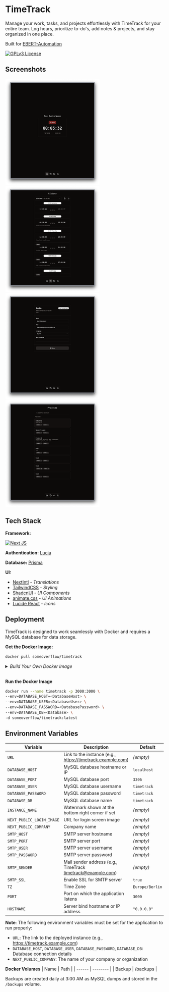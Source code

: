 # TimeTrack

Manage your work, tasks, and projects effortlessly with TimeTrack for your
entire team. Log hours, prioritize to-do's, add notes & projects, and stay
organized in one place.

Built for [EBERT-Automation](https://ebert-automation.de/)

[![GPLv3 License](https://img.shields.io/badge/License-GPL%20v3-yellow.svg)](https://opensource.org/licenses/)

## Screenshots

<div>
  <img src="https://github.com/someoverflow/timetrack/blob/e5e8f48be97b05f35e1cb0b4a276b38b82ec6204/screenshots/Home.png" width="300">
  <img src="https://github.com/someoverflow/timetrack/blob/e5e8f48be97b05f35e1cb0b4a276b38b82ec6204/screenshots/History.png" width="300">
  <img src="https://github.com/someoverflow/timetrack/blob/e5e8f48be97b05f35e1cb0b4a276b38b82ec6204/screenshots/Profile.png" width="300">
  <img src="https://github.com/someoverflow/timetrack/blob/e5e8f48be97b05f35e1cb0b4a276b38b82ec6204/screenshots/Projects.png" width="300">
</div>

## Tech Stack

**Framework:**

[![Next JS](https://img.shields.io/badge/Next-black?style=for-the-badge&logo=next.js&logoColor=white)](https://nextjs.org/)

**Authentication:** [Lucia](https://lucia-auth.com/)

**Database:** [Prisma](https://www.prisma.io/)

**UI:**

- [NextIntl](https://next-intl-docs.vercel.app/) - _Translations_
- [TailwindCSS](https://tailwindcss.com/) - _Styling_
- [ShadcnUI](https://ui.shadcn.com/) - _UI Components_
- [animate.css](https://animate.style/) - _UI Animations_
- [Lucide React](https://lucide.dev/guide/packages/lucide-react) - _Icons_

## Deployment

TimeTrack is designed to work seamlessly with Docker and requires a MySQL database for data storage.

**Get the Docker Image:**

```bash
docker pull someoverflow/timetrack
```

<details>
<summary><i>Build Your Own Docker Image</i></summary>
<br>
<pre>
docker buildx create --name somebuilder
docker buildx use somebuilder
docker buildx inspect --bootstrap
docker buildx build --platform linux/amd64,linux/arm64 -t someoverflow/timetrack:dev .
</pre>
</details>
<br>

**Run the Docker Image**

```bash
docker run --name timetrack -p 3000:3000 \
--env=DATABASE_HOST=<DatabaseHost> \
--env=DATABASE_USER=<DatabaseUser> \
--env=DATABASE_PASSWORD=<DatabasePassword> \
--env=DATABASE_DB=<Database> \
-d someoverflow/timetrack:latest
```

## Environment Variables

| Variable                  | Description                                                   | Default         |
| ------------------------- | ------------------------------------------------------------- | --------------- |
| `URL`                     | Link to the instance (e.g., https://timetrack.example.com)    | _(empty)_       |
| `DATABASE_HOST`           | MySQL database hostname or IP                                 | `localhost`     |
| `DATABASE_PORT`           | MySQL database port                                           | `3306`          |
| `DATABASE_USER`           | MySQL database username                                       | `timetrack`     |
| `DATABASE_PASSWORD`       | MySQL database password                                       | `timetrack`     |
| `DATABASE_DB`             | MySQL database name                                           | `timetrack`     |
| `INSTANCE_NAME`           | Watermark shown at the bottom right corner if set             | _(empty)_       |
| `NEXT_PUBLIC_LOGIN_IMAGE` | URL for login screen image                                    | _(empty)_       |
| `NEXT_PUBLIC_COMPANY`     | Company name                                                  | _(empty)_       |
| `SMTP_HOST`               | SMTP server hostname                                          | _(empty)_       |
| `SMTP_PORT`               | SMTP server port                                              | _(empty)_       |
| `SMTP_USER`               | SMTP server username                                          | _(empty)_       |
| `SMTP_PASSWORD`           | SMTP server password                                          | _(empty)_       |
| `SMTP_SENDER`             | Mail sender address (e.g., TimeTrack <timetrack@example.com>) | _(empty)_       |
| `SMTP_SSL`                | Enable SSL for SMTP server                                    | `true`          |
| `TZ`                      | Time Zone                                                     | `Europe/Berlin` |
| `PORT`                    | Port on which the application listens                         | `3000`          |
| `HOSTNAME`                | Server bind hostname or IP address                            | `"0.0.0.0"`     |

**Note**: The following environment variables must be set for the application to run properly:

- `URL`: The link to the deployed instance (e.g., https://timetrack.example.com)
- `DATABASE_HOST`, `DATABASE_USER`, `DATABASE_PASSWORD`, `DATABASE_DB`: Database connection details
- `NEXT_PUBLIC_COMPANY`: The name of your company or organization

**Docker Volumes**
| Name | Path |
| ------ | -------- |
| Backup | /backups |

Backups are created daily at 3:00 AM as MySQL dumps and stored in the `/backups` volume.
